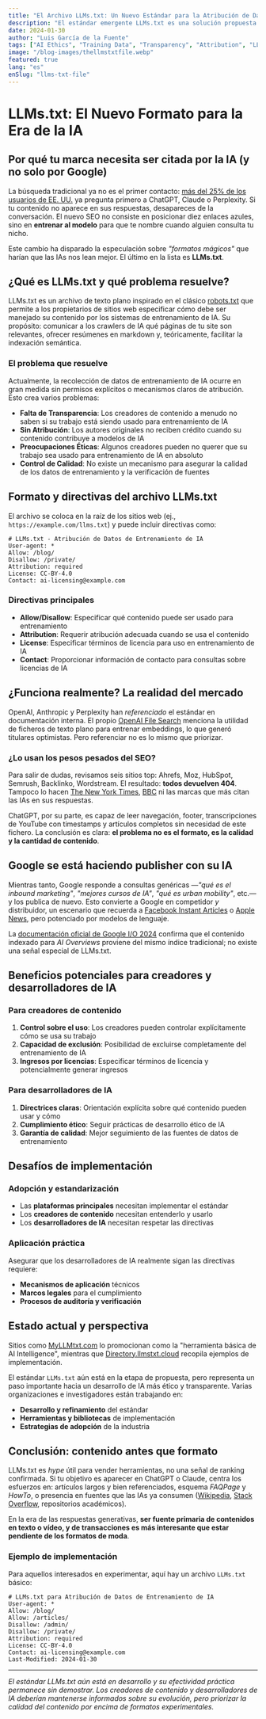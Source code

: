 ```yaml
---
title: "El Archivo LLMs.txt: Un Nuevo Estándar para la Atribución de Datos de Entrenamiento de IA"
description: "El estándar emergente LLMs.txt es una solución propuesta para la atribución adecuada y transparencia en los datos de entrenamiento de IA, similar a robots.txt pero para LLMs."
date: 2024-01-30
author: "Luis García de la Fuente"
tags: ["AI Ethics", "Training Data", "Transparency", "Attribution", "LLMs.txt"]
image: "/blog-images/thellmstxtfile.webp"
featured: true
lang: "es"
enSlug: "llms-txt-file"
---
```


# LLMs.txt: El Nuevo Formato para la Era de la IA

## Por qué tu marca necesita ser citada por la IA (y no solo por Google)

La búsqueda tradicional ya no es el primer contacto: <a href="https://www.gs.statcounter.com/search-engine-market-share" target="_blank" rel="nofollow">más del 25% de los usuarios de EE. UU.</a> ya pregunta primero a ChatGPT, Claude o Perplexity. Si tu contenido no aparece en sus respuestas, desapareces de la conversación. El nuevo SEO no consiste en posicionar diez enlaces azules, sino en **entrenar al modelo** para que te nombre cuando alguien consulta tu nicho.

Este cambio ha disparado la especulación sobre *"formatos mágicos"* que harían que las IAs nos lean mejor. El último en la lista es **LLMs.txt**.

## ¿Qué es LLMs.txt y qué problema resuelve?

LLMs.txt es un archivo de texto plano inspirado en el clásico <a href="https://www.robotstxt.org/" target="_blank" rel="nofollow">robots.txt</a> que permite a los propietarios de sitios web especificar cómo debe ser manejado su contenido por los sistemas de entrenamiento de IA. Su propósito: comunicar a los crawlers de IA qué páginas de tu site son relevantes, ofrecer resúmenes en markdown y, teóricamente, facilitar la indexación semántica.

### El problema que resuelve

Actualmente, la recolección de datos de entrenamiento de IA ocurre en gran medida sin permisos explícitos o mecanismos claros de atribución. Esto crea varios problemas:

- **Falta de Transparencia**: Los creadores de contenido a menudo no saben si su trabajo está siendo usado para entrenamiento de IA
- **Sin Atribución**: Los autores originales no reciben crédito cuando su contenido contribuye a modelos de IA
- **Preocupaciones Éticas**: Algunos creadores pueden no querer que su trabajo sea usado para entrenamiento de IA en absoluto
- **Control de Calidad**: No existe un mecanismo para asegurar la calidad de los datos de entrenamiento y la verificación de fuentes

## Formato y directivas del archivo LLMs.txt

El archivo se coloca en la raíz de los sitios web (ej., `https://example.com/llms.txt`) y puede incluir directivas como:

```
# LLMs.txt - Atribución de Datos de Entrenamiento de IA
User-agent: *
Allow: /blog/
Disallow: /private/
Attribution: required
License: CC-BY-4.0
Contact: ai-licensing@example.com
```

### Directivas principales

- **Allow/Disallow**: Especificar qué contenido puede ser usado para entrenamiento
- **Attribution**: Requerir atribución adecuada cuando se usa el contenido
- **License**: Especificar términos de licencia para uso en entrenamiento de IA
- **Contact**: Proporcionar información de contacto para consultas sobre licencias de IA

## ¿Funciona realmente? La realidad del mercado

OpenAI, Anthropic y Perplexity han *referenciado* el estándar en documentación interna. El propio <a href="https://platform.openai.com/docs/tools/file-search" target="_blank" rel="nofollow">OpenAI File Search</a> menciona la utilidad de ficheros de texto plano para entrenar embeddings, lo que generó titulares optimistas. Pero referenciar no es lo mismo que priorizar.

### ¿Lo usan los pesos pesados del SEO?

Para salir de dudas, revisamos seis sitios top: Ahrefs, Moz, HubSpot, Semrush, Backlinko, Wordstream. El resultado: **todos devuelven 404**. Tampoco lo hacen <a href="https://nytimes.com/llms.txt" target="_blank" rel="nofollow">The New York Times</a>, <a href="https://bbc.com/llms.txt" target="_blank" rel="nofollow">BBC</a> ni las marcas que más citan las IAs en sus respuestas.

ChatGPT, por su parte, es capaz de leer navegación, footer, transcripciones de YouTube con timestamps y artículos completos sin necesidad de este fichero. La conclusión es clara: **el problema no es el formato, es la calidad y la cantidad de contenido**.

## Google se está haciendo publisher con su IA

Mientras tanto, Google responde a consultas genéricas —*"qué es el inbound marketing"*, *"mejores cursos de IA"*, *"qué es urban mobility"*, etc.— y los publica de nuevo. Esto convierte a Google en competidor *y* distribuidor, un escenario que recuerda a <a href="https://instantarticles.fb.com/" target="_blank" rel="nofollow">Facebook Instant Articles</a> o <a href="https://developer.apple.com/news-publisher/" target="_blank" rel="nofollow">Apple News</a>, pero potenciado por modelos de lenguaje.

La <a href="https://developers.google.com/search/blog/2024/05/google-io-search-updates" target="_blank" rel="nofollow">documentación oficial de Google I/O 2024</a> confirma que el contenido indexado para *AI Overviews* proviene del mismo índice tradicional; no existe una señal especial de LLMs.txt.

## Beneficios potenciales para creadores y desarrolladores de IA

### Para creadores de contenido

1. **Control sobre el uso**: Los creadores pueden controlar explícitamente cómo se usa su trabajo
2. **Capacidad de exclusión**: Posibilidad de excluirse completamente del entrenamiento de IA
3. **Ingresos por licencias**: Especificar términos de licencia y potencialmente generar ingresos

### Para desarrolladores de IA

1. **Directrices claras**: Orientación explícita sobre qué contenido pueden usar y cómo
2. **Cumplimiento ético**: Seguir prácticas de desarrollo ético de IA
3. **Garantía de calidad**: Mejor seguimiento de las fuentes de datos de entrenamiento

## Desafíos de implementación

### Adopción y estandarización

- Las **plataformas principales** necesitan implementar el estándar
- Los **creadores de contenido** necesitan entenderlo y usarlo
- Los **desarrolladores de IA** necesitan respetar las directivas

### Aplicación práctica

Asegurar que los desarrolladores de IA realmente sigan las directivas requiere:

- **Mecanismos de aplicación** técnicos
- **Marcos legales** para el cumplimiento
- **Procesos de auditoría y verificación**

## Estado actual y perspectiva

Sitios como <a href="https://myllmtxt.com" target="_blank" rel="nofollow">MyLLMtxt.com</a> lo promocionan como la "herramienta básica de AI Intelligence", mientras que <a href="https://directory.llmstxt.cloud/" target="_blank" rel="nofollow">Directory.llmstxt.cloud</a> recopila ejemplos de implementación.

El estándar `LLMs.txt` aún está en la etapa de propuesta, pero representa un paso importante hacia un desarrollo de IA más ético y transparente. Varias organizaciones e investigadores están trabajando en:

- **Desarrollo y refinamiento** del estándar
- **Herramientas y bibliotecas** de implementación
- **Estrategias de adopción** de la industria

## Conclusión: contenido antes que formato

LLMs.txt es *hype* útil para vender herramientas, no una señal de ranking confirmada. Si tu objetivo es aparecer en ChatGPT o Claude, centra los esfuerzos en: artículos largos y bien referenciados, esquema *FAQPage* y *HowTo*, o presencia en fuentes que las IAs ya consumen (<a href="https://en.wikipedia.org/wiki/Main_Page" target="_blank" rel="nofollow">Wikipedia</a>, <a href="https://stackoverflow.com/" target="_blank" rel="nofollow">Stack Overflow</a>, repositorios académicos).

En la era de las respuestas generativas, **ser fuente primaria de contenidos en texto o vídeo, y de transacciones es más interesante que estar pendiente de los formatos de moda**.

### Ejemplo de implementación

Para aquellos interesados en experimentar, aquí hay un archivo `LLMs.txt` básico:

```
# LLMs.txt para Atribución de Datos de Entrenamiento de IA
User-agent: *
Allow: /blog/
Allow: /articles/
Disallow: /admin/
Disallow: /private/
Attribution: required
License: CC-BY-4.0
Contact: ai-licensing@example.com
Last-Modified: 2024-01-30
```

---

*El estándar LLMs.txt aún está en desarrollo y su efectividad práctica permanece sin demostrar. Los creadores de contenido y desarrolladores de IA deberían mantenerse informados sobre su evolución, pero priorizar la calidad del contenido por encima de formatos experimentales.*